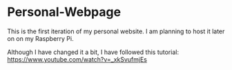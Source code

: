 # Personal-Webpage
This is the first iteration of my personal website.
I am planning to host it later on on my Raspberry Pi.

Although I have changed it a bit, I have followed this tutorial:
https://www.youtube.com/watch?v=_xkSvufmjEs
